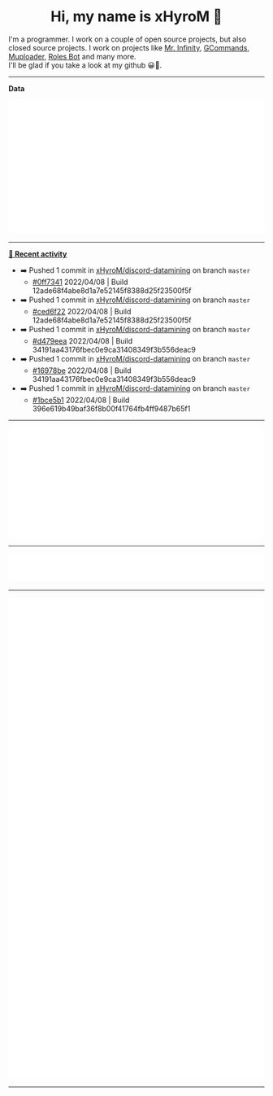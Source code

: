 <p align="center">
    <!-- <img src="https://avatars.githubusercontent.com/u/56601352" width="192" alt="hyro's pfp" /> -->
    <h1 align="center">Hi, my name is xHyroM 👋</h1>
</p>

I'm a programmer. I work on a couple of open source projects, but also closed source projects. I work on projects like [Mr. Infinity](https://discord.com/oauth2/authorize?client_id=720321585625694239&scope=bot%20applications.commands&permissions=8&redirect_uri=https://blobs.gq/imanager&prompt=consent&response_type=code), [GCommands](https://github.com/Garlic-Team/GCommands), [Muploader](https://github.com/xHyroM/Muploder), [Roles Bot](https://github.com/xHyroM/roles-bot) and many more.  
I'll be glad if you take a look at my github 😀👀.

___
**Data**

<img src="https://github.com/LACOSTAR91/LACOSTAR91/blob/main/.cache/base.svg">

___

**[📰 Recent activity](https://github.com/xHyroM)**
* ➡️ Pushed 1 commit in [xHyroM/discord-datamining](https://github.com/xHyroM/discord-datamining) on branch `master`
  * [#0ff7341](https://github.com/xHyroM/discord-datamining/commit/0ff7341) 2022/04/08 | Build 12ade68f4abe8d1a7e52145f8388d25f23500f5f
* ➡️ Pushed 1 commit in [xHyroM/discord-datamining](https://github.com/xHyroM/discord-datamining) on branch `master`
  * [#ced6f22](https://github.com/xHyroM/discord-datamining/commit/ced6f22) 2022/04/08 | Build 12ade68f4abe8d1a7e52145f8388d25f23500f5f
* ➡️ Pushed 1 commit in [xHyroM/discord-datamining](https://github.com/xHyroM/discord-datamining) on branch `master`
  * [#d479eea](https://github.com/xHyroM/discord-datamining/commit/d479eea) 2022/04/08 | Build 34191aa43176fbec0e9ca31408349f3b556deac9
* ➡️ Pushed 1 commit in [xHyroM/discord-datamining](https://github.com/xHyroM/discord-datamining) on branch `master`
  * [#16978be](https://github.com/xHyroM/discord-datamining/commit/16978be) 2022/04/08 | Build 34191aa43176fbec0e9ca31408349f3b556deac9
* ➡️ Pushed 1 commit in [xHyroM/discord-datamining](https://github.com/xHyroM/discord-datamining) on branch `master`
  * [#1bce5b1](https://github.com/xHyroM/discord-datamining/commit/1bce5b1) 2022/04/08 | Build 396e619b49baf36f8b00f41764fb4ff9487b65f1


___

<img src="https://github.com/LACOSTAR91/LACOSTAR91/blob/main/.cache/isocalendar.svg">

___

<img src="https://github.com/LACOSTAR91/LACOSTAR91/blob/main/.cache/languages.svg">

___

<img src="https://github.com/LACOSTAR91/LACOSTAR91/blob/main/.cache/achievements.svg">

___
